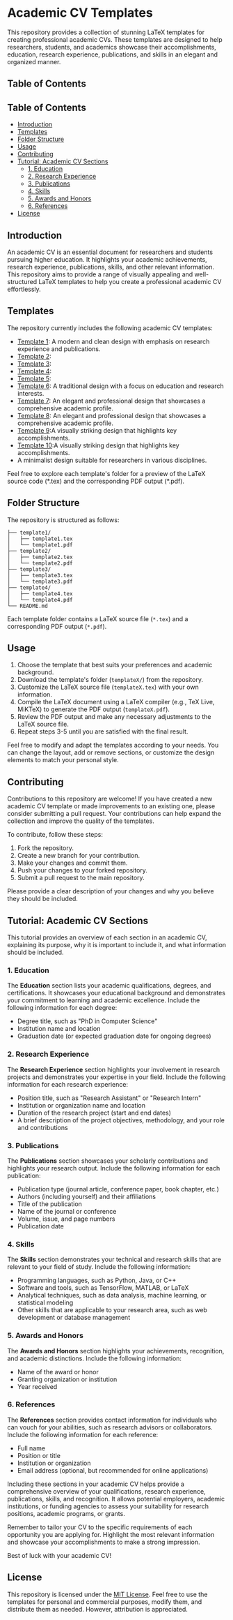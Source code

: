 
# Academic CV Templates

This repository provides a collection of stunning LaTeX templates for creating professional academic CVs. These templates are designed to help researchers, students, and academics showcase their accomplishments, education, research experience, publications, and skills in an elegant and organized manner.

## Table of Contents

## Table of Contents

- [Introduction](#introduction)
- [Templates](#templates)
- [Folder Structure](#folder-structure)
- [Usage](#usage)
- [Contributing](#contributing)
- [Tutorial: Academic CV Sections](#tutorial-academic-cv-sections)
  - [1. Education](#1-education)
  - [2. Research Experience](#2-research-experience)
  - [3. Publications](#3-publications)
  - [4. Skills](#4-skills)
  - [5. Awards and Honors](#5-awards-and-honors)
  - [6. References](#6-references)
- [License](#license)


## Introduction

An academic CV is an essential document for researchers and students pursuing higher education. It highlights your academic achievements, research experience, publications, skills, and other relevant information. This repository aims to provide a range of visually appealing and well-structured LaTeX templates to help you create a professional academic CV effortlessly.

## Templates

The repository currently includes the following academic CV templates:

- [Template 1](template1/): A modern and clean design with emphasis on research experience and publications.
- [Template 2](template2/):
- [Template 3](template3/): 
- [Template 4](template4/): 
- [Template 5](template5/): 
- [Template 6](template6/): A traditional design with a focus on education and research interests.
- [Template 7](template7/): An elegant and professional design that showcases a comprehensive academic profile.
- [Template 8](template8/): An elegant and professional design that showcases a comprehensive academic profile.
- [Template 9](template9/):A visually striking design that highlights key accomplishments.
- [Template 10](template10/):A visually striking design that highlights key accomplishments.
- A minimalist design suitable for researchers in various disciplines.

Feel free to explore each template's folder for a preview of the LaTeX source code (\*.tex) and the corresponding PDF output (\*.pdf).

## Folder Structure

The repository is structured as follows:

```
├── template1/
│   ├── template1.tex
│   └── template1.pdf
├── template2/
│   ├── template2.tex
│   └── template2.pdf
├── template3/
│   ├── template3.tex
│   └── template3.pdf
├── template4/
│   ├── template4.tex
│   └── template4.pdf
└── README.md
```

Each template folder contains a LaTeX source file (`*.tex`) and a corresponding PDF output (`*.pdf`).

## Usage

1. Choose the template that best suits your preferences and academic background.
2. Download the template's folder (`templateX/`) from the repository.
3. Customize the LaTeX source file (`templateX.tex`) with your own information.
4. Compile the LaTeX document using a LaTeX compiler (e.g., TeX Live, MiKTeX) to generate the PDF output (`templateX.pdf`).
5. Review the PDF output and make any necessary adjustments to the LaTeX source file.
6. Repeat steps 3-5 until you are satisfied with the final result.

Feel free to modify and adapt the templates according to your needs. You can change the layout, add or remove sections, or customize the design elements to match your personal style.

## Contributing

Contributions to this repository are welcome! If you have created a new academic CV template or made improvements to an existing one, please consider submitting a pull request. Your contributions can help expand the collection and improve the quality of the templates.

To contribute, follow these steps:

1. Fork the repository.
2. Create a new branch for your contribution.
3. Make your changes and commit them.
4. Push your changes to your forked repository.
5. Submit a pull request to the main repository.

Please provide a clear description of your changes and why you believe they should be included.

## Tutorial: Academic CV Sections

This tutorial provides an overview of each section in an academic CV, explaining its purpose, why it is important to include it, and what information should be included.

### 1. Education

The **Education** section lists your academic qualifications, degrees, and certifications. It showcases your educational background and demonstrates your commitment to learning and academic excellence. Include the following information for each degree:

- Degree title, such as "PhD in Computer Science"
- Institution name and location
- Graduation date (or expected graduation date for ongoing degrees)

### 2. Research Experience

The **Research Experience** section highlights your involvement in research projects and demonstrates your expertise in your field. Include the following information for each research experience:

- Position title, such as "Research Assistant" or "Research Intern"
- Institution or organization name and location
- Duration of the research project (start and end dates)
- A brief description of the project objectives, methodology, and your role and contributions

### 3. Publications

The **Publications** section showcases your scholarly contributions and highlights your research output. Include the following information for each publication:

- Publication type (journal article, conference paper, book chapter, etc.)
- Authors (including yourself) and their affiliations
- Title of the publication
- Name of the journal or conference
- Volume, issue, and page numbers
- Publication date

### 4. Skills

The **Skills** section demonstrates your technical and research skills that are relevant to your field of study. Include the following information:

- Programming languages, such as Python, Java, or C++
- Software and tools, such as TensorFlow, MATLAB, or LaTeX
- Analytical techniques, such as data analysis, machine learning, or statistical modeling
- Other skills that are applicable to your research area, such as web development or database management

### 5. Awards and Honors

The **Awards and Honors** section highlights your achievements, recognition, and academic distinctions. Include the following information:

- Name of the award or honor
- Granting organization or institution
- Year received

### 6. References

The **References** section provides contact information for individuals who can vouch for your abilities, such as research advisors or collaborators. Include the following information for each reference:

- Full name
- Position or title
- Institution or organization
- Email address (optional, but recommended for online applications)

Including these sections in your academic CV helps provide a comprehensive overview of your qualifications, research experience, publications, skills, and recognition. It allows potential employers, academic institutions, or funding agencies to assess your suitability for research positions, academic programs, or grants.

Remember to tailor your CV to the specific requirements of each opportunity you are applying for. Highlight the most relevant information and showcase your accomplishments to make a strong impression.

Best of luck with your academic CV!


## License

This repository is licensed under the [MIT License](LICENSE). Feel free to use the templates for personal and commercial purposes, modify them, and distribute them as needed. However, attribution is appreciated.
